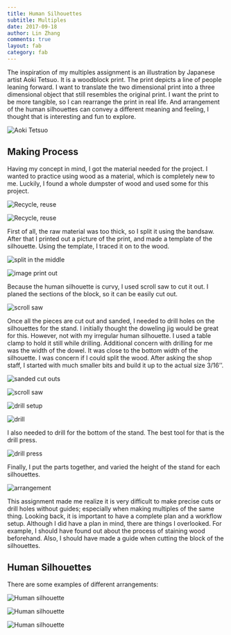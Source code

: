 ```yaml
---
title: Human Silhouettes
subtitle: Multiples
date: 2017-09-18
author: Lin Zhang
comments: true
layout: fab
category: fab
---
```


The inspiration of my multiples assignment is an illustration by Japanese artist Aoki Tetsuo. It is a woodblock print. The print depicts a line of people leaning forward. I want to translate the two dimensional print into a three dimensional object that still resembles the original print. I want the print to be more tangible, so I can rearrange the print in real life. And arrangement of the human silhouettes can convey a different meaning and feeling, I thought that is interesting and fun to explore.

![ Aoki Tetsuo](http://4.bp.blogspot.com/-b0IEYDU1S_U/TWBtvegSsaI/AAAAAAAAFF8/W2DOBM3yZU8/s1600/iiiinspired+_+Jennifer+Warburton+flickr+_+AOKI+Tetsuo+2005+People+IMG_4587.jpg)

## Making Process

Having my concept in mind, I got the material needed for the project. I wanted to practice using wood as a material, which is completely new to me. Luckily, I found a whole dumpster of wood and used some for this project.

![Recycle, reuse](https://github.com/linzhangcs/linzhangcs.github.io/blob/master/img/human/IMG_3617.JPG?raw=true)

![Recycle, reuse](https://media.giphy.com/media/3o7TKwxYkeW0ZvTqsU/giphy.gif)

First of all, the raw material was too thick, so I split it using the bandsaw. After that I printed out a picture of the print, and made a template of the silhouette. Using the template, I traced it on to the wood.

![split in the middle](https://github.com/linzhangcs/linzhangcs.github.io/blob/master/img/human/IMG_3635.JPG?raw=true)

![image print out ](https://github.com/linzhangcs/linzhangcs.github.io/blob/master/img/human/IMG_3632.JPG?raw=true)

Because the human silhouette is curvy, I used scroll saw to cut it out. I planed the sections of the block, so it can be easily cut out.

![scroll saw](https://github.com/linzhangcs/linzhangcs.github.io/blob/master/img/human/IMG_3644.JPG?raw=true)

Once all the pieces are cut out and sanded, I needed to drill holes on the silhouettes for the stand. I initially thought the doweling jig would be great for this. However, not with my irregular human silhouette. I used a table clamp to hold it still while drilling. Additional concern with drilling for me was the width of the dowel. It was close to the bottom width of the silhouette. I was concern if I could split the wood. After asking the shop staff, I started with much smaller bits and build it up to the actual size 3/16’’.

![sanded cut outs](https://github.com/linzhangcs/linzhangcs.github.io/blob/master/img/human/IMG_3647.JPG?raw=true)

![scroll saw](https://github.com/linzhangcs/linzhangcs.github.io/blob/master/img/human/IMG_3653.JPG?raw=true)

![drill setup](https://github.com/linzhangcs/linzhangcs.github.io/blob/master/img/human/IMG_3665%202.JPG?raw=true)

![drill](https://github.com/linzhangcs/linzhangcs.github.io/blob/master/img/human/IMG_3663.JPG?raw=true)

I also needed to drill for the bottom of the stand. The best tool for that is the drill press.

![drill press](https://github.com/linzhangcs/linzhangcs.github.io/blob/master/img/human/IMG_3671.JPG?raw=true)

Finally, I put the parts together, and varied the height of the stand for each silhouettes.

![arrangement ](https://github.com/linzhangcs/linzhangcs.github.io/blob/master/img/human/IMG_3677.JPG?raw=true)

This assignment made me realize it is very difficult to make precise cuts or drill holes without guides; especially when making multiples of the same thing. Looking back, it is important to have a complete plan and a workflow setup. Although I did have a plan in mind, there are things I overlooked. For example, I should have found out about the process of staining wood beforehand. Also, I should have made a guide when cutting the block of the silhouettes.

## Human Silhouettes

There are some examples of different arrangements:

![Human silhouette](https://j.gifs.com/0gvLQG.gif)

![Human silhouette](https://j.gifs.com/Q1Z79M.gif)

![Human silhouette](https://j.gifs.com/76NXQ8.gif)
